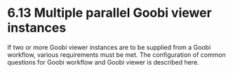 # 6.13 Multiple parallel Goobi viewer instances

If two or more Goobi viewer instances are to be supplied from a Goobi workflow, various requirements must be met. The configuration of common questions for Goobi workflow and Goobi viewer is described here.

